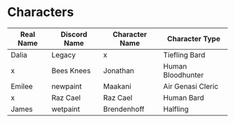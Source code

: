 # Characters

Real Name | Discord Name | Character Name | Character Type
--------- | ------------ | -------------- | --------------
Dalia     | Legacy       | x              | Tiefling Bard
x         | Bees Knees   | Jonathan       | Human Bloodhunter
Emilee    | newpaint     | Maakani        | Air Genasi Cleric
x         | Raz Cael     | Raz Cael       | Human Bard
James     | wetpaint     | Brendenhoff    | Halfling 
